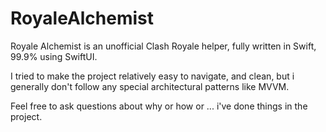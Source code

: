 # RoyaleAlchemist
Royale Alchemist is an unofficial Clash Royale helper, fully written in Swift, 99.9% using SwiftUI.

I tried to make the project relatively easy to navigate, and clean, but i generally don't follow any special architectural patterns like MVVM.

Feel free to ask questions about why or how or ... i've done things in the project.

